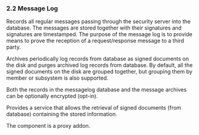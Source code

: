 ### 2.2 Message Log

Records all regular messages passing through the security server into the database. The messages are stored together with their signatures and signatures are timestamped. The purpose of the message log is to provide means to prove the reception of a request/response message to a third party.

Archives periodically log records from database as signed documents on the disk and purges archived log records from database. By default, all the signed documents on the disk are grouped together, but grouping them by member or subsystem is also supported.

Both the records in the messagelog database and the message archives can be optionally encrypted (opt-in).

Provides a service that allows the retrieval of signed documents (from database) containing the stored information.

The component is a proxy addon.
